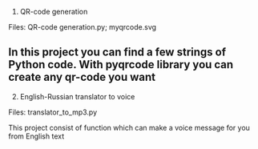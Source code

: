 1. QR-code generation

Files:
QR-code generation.py; myqrcode.svg

In this project you can find a few strings of Python code. With pyqrcode library you can create any qr-code you want
--- 
2. English-Russian translator to voice

Files:
translator_to_mp3.py

This project consist of function which can make a voice message for you from English text